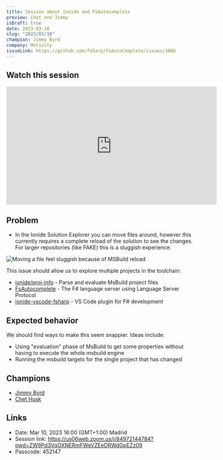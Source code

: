 ```yaml
---
title: Session about Ionide and FSAutocomplete
preview: Chet and Jimmy
isDraft: true
date: 2023-03-10
slug: "2023/03/10"
champion: Jimmy Byrd
company: Motivity
issueLink: https://github.com/fsharp/FsAutoComplete/issues/1066
---
```


## Watch this session

<iframe width="560" height="315" src="https://www.youtube.com/embed/0d3CcsYt0tw" title="YouTube video player" frameborder="0" allow="accelerometer; autoplay; clipboard-write; encrypted-media; gyroscope; picture-in-picture; web-share" allowfullscreen></iframe>

## Problem

- In the Ionide Solution Explorer you can move files around, however this currently requires a complete reload of the solution to see the changes. For larger repositories (like FAKE) this is a sluggish experience.

<img alt="Moving a file feel sluggish because of MSBuild reload" class="img-fluid" src="https://user-images.githubusercontent.com/1490044/222995329-cc86f4b9-2f5c-49df-b20d-6bbfaee49149.gif"/>

This issue should allow us to explore multiple projects in the toolchain:

- [ionide/proj-info](https://github.com/ionide/proj-info) - Parse and evaluate MsBuild project files
- [FsAutocomplete](https://github.com/fsharp/FsAutoComplete) - The F# language server using Language Server Protocol
- [ionide-vscode-fsharp](https://github.com/ionide/ionide-vscode-fsharp) - VS Code plugin for F# development

## Expected behavior

We should find ways to make this seem snappier. Ideas include:

- Using "evaluation" phase of MsBuild to get some properties without having to execute the whole msbuild engine
- Running the msbuild targets for the single project that has changed

## Champions

- [Jimmy Byrd](https://twitter.com/Jimmy_Byrd)
- [Chet Husk](https://twitter.com/ChetHusk)

## Links

- Date: Mar 10, 2023 16:00 (GMT+1:00) Madrid
- Session link: https://us06web.zoom.us/j/84972144784?pwd=ZW9Pd3VqOXNERmFWeVZEeDRWdGpEZz09
- Passcode: 452147
